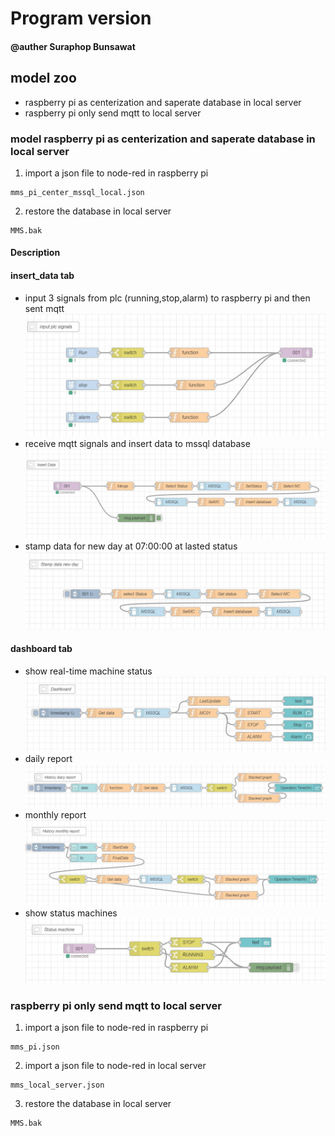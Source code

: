 # Program version
#### @auther Suraphop Bunsawat

## model zoo
- raspberry pi as centerization and saperate database in local server
- raspberry pi only send mqtt to local server

### model raspberry pi as centerization and saperate database in local server

1. import a json file to node-red in raspberry pi
``` 
mms_pi_center_mssql_local.json
```
2. restore the database in local server
```
MMS.bak
```

#### Description

#### insert_data tab
- input 3 signals from plc (running,stop,alarm) to raspberry pi and then sent mqtt
![alt text](https://github.com/NMB-MIC/projects/blob/main/mms_master/pictures/js_input_mqtt.JPG)
- receive mqtt signals and insert data to mssql database
![alt text](https://github.com/NMB-MIC/projects/blob/main/mms_master/pictures/js_insert_data.JPG)
- stamp data for new day at 07:00:00 at lasted status
![alt text](https://github.com/NMB-MIC/projects/blob/main/mms_master/pictures/js_stamp_new_day.JPG)

#### dashboard tab
- show real-time machine status
![alt text](https://github.com/NMB-MIC/projects/blob/main/mms_master/pictures/js_dashboard.JPG)
- daily report
![alt text](https://github.com/NMB-MIC/projects/blob/main/mms_master/pictures/js_daily_report.JPG)
- monthly report
![alt text](https://github.com/NMB-MIC/projects/blob/main/mms_master/pictures/js_monthly_report.JPG)
- show status machines
![alt text](https://github.com/NMB-MIC/projects/blob/main/mms_master/pictures/js_status.JPG)


### raspberry pi only send mqtt to local server
1. import a json file to node-red in raspberry pi
``` 
mms_pi.json
```
2. import a json file to node-red in local server
``` 
mms_local_server.json
```
3. restore the database in local server
```
MMS.bak
```
